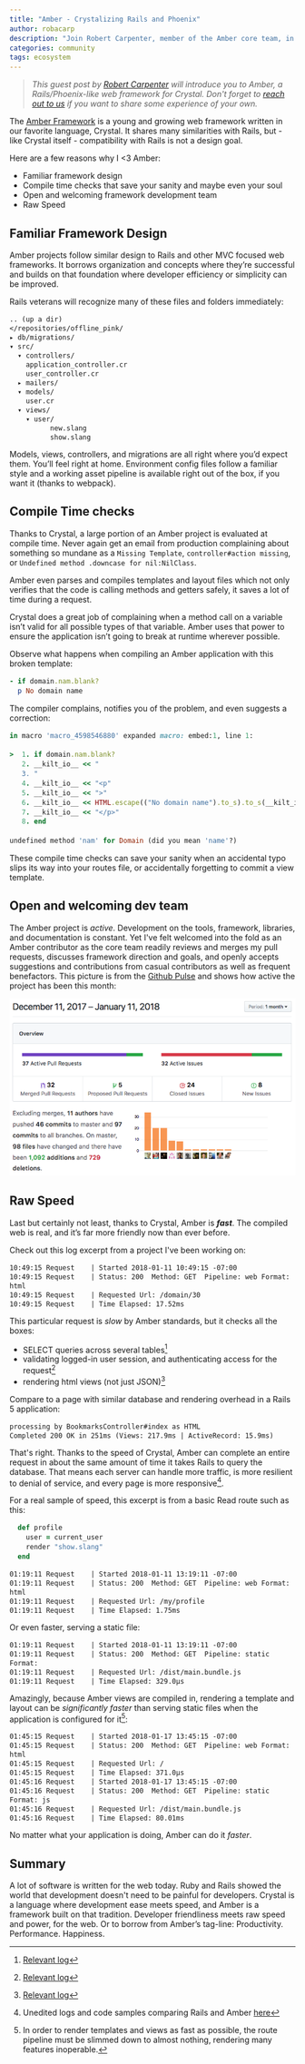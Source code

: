 ```yaml
---
title: "Amber - Crystalizing Rails and Phoenix"
author: robacarp
description: "Join Robert Carpenter, member of the Amber core team, in an introduction to this Rails-like web framework"
categories: community
tags: ecosystem
---
```


> _This guest post by [Robert Carpenter](https://github.com/robacarp) will introduce you to Amber, a Rails/Phoenix-like web framework for Crystal. Don't forget to [reach out to us](http://twitter.com/intent/tweet?text=@CrystalLanguage%20I%20want%20to%20write%20about...) if you want to share some experience of your own._

The [Amber Framework](https://amberframework.org) is a young and growing web framework written in our favorite language, Crystal. It shares many similarities with Rails, but - like Crystal itself - compatibility with Rails is not a design goal.

Here are a few reasons why I <3 Amber:

- Familiar framework design
- Compile time checks that save your sanity and maybe even your soul
- Open and welcoming framework development team
- Raw Speed

## Familiar Framework Design

Amber projects follow similar design to Rails and other MVC focused web frameworks. It borrows organization and concepts where they’re successful and builds on that foundation where developer efficiency or simplicity can be improved.

Rails veterans will recognize many of these files and folders immediately:

```plaintext
.. (up a dir)
</repositories/offline_pink/
▸ db/migrations/
▾ src/
  ▾ controllers/
  	application_controller.cr
  	user_controller.cr
  ▸ mailers/
  ▾ models/
  	user.cr
  ▾ views/
	▾ user/
    	  new.slang
    	  show.slang
```

Models, views, controllers, and migrations are all right where you’d expect them. You’ll feel right at home. Environment config files follow a familiar style and a working asset pipeline is available right out of the box, if you want it (thanks to webpack).

## Compile Time checks
Thanks to Crystal, a large portion of an Amber project is evaluated at compile time. Never again get an email from production complaining about something so mundane as a `Missing Template`, `controller#action missing`, or `Undefined method .downcase for nil:NilClass`.

Amber even parses and compiles templates and layout files which not only verifies that the code is calling methods and getters safely, it saves a lot of time during a request.

Crystal does a great job of complaining when a method call on a variable isn’t valid for all possible types of that variable. Amber uses that power to ensure the application isn’t going to break at runtime wherever possible.

Observe what happens when compiling an Amber application with this broken template:

```ruby
- if domain.nam.blank?
  p No domain name
```

The compiler complains, notifies you of the problem, and even suggests a correction:

```ruby
in macro 'macro_4598546880' expanded macro: embed:1, line 1:

>  1. if domain.nam.blank?
   2. __kilt_io__ << "
   3. "
   4. __kilt_io__ << "<p"
   5. __kilt_io__ << ">"
   6. __kilt_io__ << HTML.escape(("No domain name").to_s).to_s(__kilt_io__)
   7. __kilt_io__ << "</p>"
   8. end

undefined method 'nam' for Domain (did you mean 'name'?)
```

These compile time checks can save your sanity when an accidental typo slips its way into your routes file, or accidentally forgetting to commit a view template.

## Open and welcoming dev team
The Amber project is _active_. Development on the tools, framework, libraries, and documentation is constant. Yet I've felt welcomed into the fold as an Amber contributor as the core team readily reviews and merges my pull requests, discusses framework direction and goals, and openly accepts suggestions and contributions from casual contributors as well as frequent benefactors.
This picture is from the [Github Pulse](https://github.com/amberframework/amber/pulse/monthly) and shows how active the project has been this month:

<img src="/assets/blog/amber-pulse.png" class="center"/>

## Raw Speed
Last but certainly not least, thanks to Crystal, Amber is _**fast**_. The compiled web is real, and it’s far more friendly now than ever before.

Check out this log excerpt from a project I've been working on:

```plaintext
10:49:15 Request	| Started 2018-01-11 10:49:15 -07:00
10:49:15 Request	| Status: 200  Method: GET  Pipeline: web Format: html
10:49:15 Request	| Requested Url: /domain/30
10:49:15 Request	| Time Elapsed: 17.52ms
```

This particular request is _slow_ by Amber standards, but it checks all the boxes:

- SELECT queries across several tables[^select]
- validating logged-in user session, and authenticating access for the request[^validating]
- rendering html views (not just JSON)[^rendering]

Compare to a page with similar database and rendering overhead in a Rails 5 application:

```plaintext
processing by BookmarksController#index as HTML
Completed 200 OK in 251ms (Views: 217.9ms | ActiveRecord: 15.9ms)
```

That's right. Thanks to the speed of Crystal, Amber can complete an entire request in about the same amount of time it takes Rails to query the database. That means each server can handle more traffic, is more resilient to denial of service, and every page is more responsive[^unedited-logs].

For a real sample of speed, this excerpt is from a basic Read route such as this:

```ruby
  def profile
    user = current_user
    render "show.slang"
  end
```

```plaintext
01:19:11 Request    | Started 2018-01-11 13:19:11 -07:00
01:19:11 Request    | Status: 200  Method: GET  Pipeline: web Format: html
01:19:11 Request    | Requested Url: /my/profile
01:19:11 Request    | Time Elapsed: 1.75ms
```

Or even faster, serving a static file:

```plaintext
01:19:11 Request    | Started 2018-01-11 13:19:11 -07:00
01:19:11 Request    | Status: 200  Method: GET  Pipeline: static Format:
01:19:11 Request    | Requested Url: /dist/main.bundle.js
01:19:11 Request    | Time Elapsed: 329.0µs
```

Amazingly, because Amber views are compiled in, rendering a template and layout can be _significantly faster_ than serving static files when the application is configured for it[^configuration]:

```plaintext
01:45:15 Request	| Started 2018-01-17 13:45:15 -07:00
01:45:15 Request	| Status: 200  Method: GET  Pipeline: web Format: html
01:45:15 Request	| Requested Url: /
01:45:15 Request	| Time Elapsed: 371.0µs
01:45:16 Request	| Started 2018-01-17 13:45:15 -07:00
01:45:16 Request	| Status: 200  Method: GET  Pipeline: static Format: js
01:45:16 Request	| Requested Url: /dist/main.bundle.js
01:45:16 Request	| Time Elapsed: 80.01ms
```

No matter what your application is doing, Amber can do it _faster_.

## Summary
A lot of software is written for the web today. Ruby and Rails showed the world that development doesn't need to be painful for developers. Crystal is a language where development ease meets speed, and Amber is a framework built on that tradition. Developer friendliness meets raw speed and power, for the web. Or to borrow from Amber’s tag-line: Productivity. Performance. Happiness.

[^select]: [Relevant log](https://gist.github.com/robacarp/d20ed807003d96e76a8538fab17e8af5#file-ab_crystal_logs-txt-L1)
[^validating]: [Relevant log](https://gist.github.com/robacarp/d20ed807003d96e76a8538fab17e8af5#file-crystal_controller-cr)
[^rendering]: [Relevant log](https://gist.github.com/robacarp/d20ed807003d96e76a8538fab17e8af5#file-crystal_view-slim)
[^unedited-logs]: Unedited logs and code samples comparing Rails and Amber [here](https://gist.github.com/robacarp/d20ed807003d96e76a8538fab17e8af5)
[^configuration]: In order to render templates and views as fast as possible, the route pipeline must be slimmed down to almost nothing, rendering many features inoperable.
